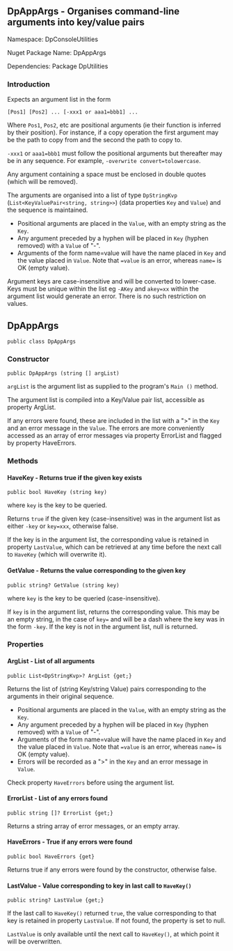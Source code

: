 ## DpAppArgs - Organises command-line arguments into key/value pairs

Namespace: DpConsoleUtilities

Nuget Package Name: DpAppArgs

Dependencies:  Package DpUtilities

### Introduction

Expects an argument list in the form

`[Pos1] [Pos2] ... [-xxx1 or aaa1=bbb1] ...`

Where `Pos1`, `Pos2`, etc are positional arguments (ie their function is inferred by their position). For instance, if a copy operation the first argument may be the path to copy from and the second the path to copy to.

`-xxx1` or `aaa1=bbb1` must follow the positional arguments but thereafter may be in any sequence. For example, `-overwrite convert=tolowercase`.

Any argument containing a space must be enclosed in double quotes (which will be removed).

The arguments are organised into a list of type `DpStringKvp` (`List<KeyValuePair<string, string>>`) (data properties `Key` and `Value`) and the sequence is maintained. 
- Positional arguments are placed in the `Value`, with an empty string as the `Key`. 
- Any argument preceded by a hyphen will be placed in `Key` (hyphen removed) with a `Value` of "-". 
- Arguments of the form name=value will have the name placed in `Key` and the value placed in `Value`. Note that `=value` is an error, whereas `name=` is OK (empty value).

Argument keys are case-insensitive and will be converted to lower-case. Keys must be unique within the list eg `-AKey` and `akey=xx` within the argument list would generate an error. There is no such restriction on values.

## DpAppArgs

`public class DpAppArgs`

### Constructor

`public DpAppArgs (string [] argList)`

`argList` is the argument list as supplied to the program's `Main ()` method.

The argument list is compiled into a Key/Value pair list, accessible as property ArgList.

If any errors were found, these are included in the list with a ">" in the `Key` and an error message in the `Value`. The errors are more conveniently accessed as an array of error messages via property ErrorList and flagged by property HaveErrors.

### Methods

#### HaveKey - Returns true if the given key exists

`public bool HaveKey (string key)`

where `key` is the key to be queried. 

Returns `true` if the given key (case-insensitive) was in the argument list as either `-key` or `key=xxx`, otherwise false.

If the key is in the argument list, the corresponding value is retained in property `LastValue`, which can be retrieved at any time before the next call to `HaveKey` (which will overwrite it).

#### GetValue - Returns the value corresponding to the given key

`public string? GetValue (string key)`

where `key` is the key to be queried (case-insensitive).

If `key` is in the argument list, returns the corresponding value. This may be an empty string, in the case of `key=` and will be a dash where the key was in the form `-key`. If the key is not in the argument list, null is returned.

### Properties

#### ArgList - List of all arguments

`public List<DpStringKvp>? ArgList {get;}`

Returns the list of (string Key/string Value) pairs corresponding to the arguments in their original sequence. 
- Positional arguments are placed in the `Value`, with an empty string as the `Key`. 
- Any argument preceded by a hyphen will be placed in `Key` (hyphen removed) with a `Value` of "-". 
- Arguments of the form name=value will have the name placed in `Key` and the value placed in `Value`. Note that `=value` is an error, whereas `name=` is OK (empty value).
- Errors will be recorded as a ">" in the `Key` and an error message in `Value`.

Check property `HaveErrors` before using the argument list.

#### ErrorList - List of any errors found

`public string []? ErrorList {get;}`

Returns a string array of error messages, or an empty array.

#### HaveErrors - True if any errors were found

`public bool HaveErrors {get}`

Returns true if any errors were found by the constructor, otherwise false.

#### LastValue - Value corresponding to key in last call to `HaveKey()`

`public string? LastValue {get;}`

If the last call to `HaveKey()` returned `true`, the value corresponding to that key is retained in property `LastValue`. If not found, the property is set to null.

`LastValue` is only available until the next call to `HaveKey()`, at which point it will be overwritten.
